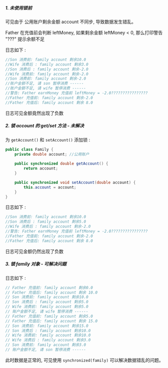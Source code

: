 
##### 1. 未使用锁前

可见由于 公用账户剩余金额 account 不同步, 导致数据发生错乱。

Father 在充值前会判断 leftMoney, 如果剩余金额 leftMoney < 0, 那么打印警告 "???" 提示余额不足

日志如下 :

```java
//Son 消费前: family account 剩余10.0
//Wife 消费后 : family account 剩余3.0
//Son 消费后 : family account 剩余-2.0
//Wife 消费前: family account 剩余-2.0
//Son 消费前: family account 剩余-2.0
//账户金额不足, 请 son 暂停消费 ------
//账户金额不足, 请 wife 暂停消费 ------
//警告: Father earnMoney 充值前 leftMoney = -2.0????????????????
//Father 充值前: family account 剩余-2.0
//Father 充值后: family account 剩余 8.0
```

日志可见金额竟然出现了负数

##### 2. 锁 account 的 get/set 方法 - 未解决

为 `getAccount()` 和 `setAccount()` 添加锁 :

```java
public class Family {
    private double account; //公用账户
    
    public synchronized double getAccount() {
        return account;
    }

    public synchronized void setAccount(double account) {
        this.account = account;
    }
}
```

日志如下 :

```java
//Son 消费前: family account 剩余10.0
//Son 消费后 : family account 剩余5.0
//Wife 消费后 : family account 剩余-2.0
//警告: Father earnMoney 充值前 leftMoney = -2.0????????????????
//Father 充值前: family account 剩余-2.0
//Father 充值后: family account 剩余 8.0
```

日志可见金额仍然出现了负数

##### 3. 锁 family 对象 - 可解决问题

日志如下 :

```java
// Father 充值前: family account 剩余0.0
// Father 充值后: family account 剩余 10.0
// Son 消费前: family account 剩余10.0
// Son 消费后 : family account 剩余5.0
// Wife 消费前: family account 剩余5.0
// 账户金额不足, 请 wife 暂停消费 ------
// Father 充值前: family account 剩余5.0
// Father 充值后: family account 剩余 15.0
// Son 消费前: family account 剩余15.0
// Son 消费后 : family account 剩余10.0
// Wife 消费前: family account 剩余10.0
// Wife 消费后 : family account 剩余3.0
// Son 消费前: family account 剩余3.0
// 账户金额不足, 请 son 暂停消费 ------
```

此时数据是正常的, 可见使用 `synchronized(family)` 可以解决数据错乱的问题。
